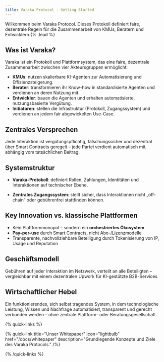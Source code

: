```yaml
---
title: Varaka Protocol - Getting Started
---
```


Willkommen beim Varaka Protocol. Dieses Protokoll definiert faire, dezentrale Regeln für die Zusammenarbeit von KMUs, Beratern und Entwicklern.{% .lead %}

## Was ist Varaka?

Varaka ist ein Protokoll und Plattformsystem, das eine faire, dezentrale Zusammenarbeit zwischen vier Akteursgruppen ermöglicht:

- **KMUs**: nutzen skalierbare KI-Agenten zur Automatisierung und Effizienzsteigerung.
- **Berater**: transformieren ihr Know-how in standardisierte Agenten und verdienen an deren Nutzung mit.
- **Entwickler**: bauen die Agenten und erhalten automatisierte, nutzungsbasierte Vergütung.
- **Initiatoren**: stellen die Infrastruktur (Protokoll, Zugangssystem) und verdienen an jedem fair abgewickelten Use-Case.

## Zentrales Versprechen

Jede Interaktion ist vergütungspflichtig, fälschungssicher und dezentral über Smart Contracts geregelt – jede Partei verdient automatisch mit, abhängig vom tatsächlichen Beitrag.

## Systemstruktur

- **Varaka-Protokoll**: definiert Rollen, Zahlungen, Identitäten und Interaktionen auf technischer Ebene.

- **Zentrales Zugangssystem**: stellt sicher, dass Interaktionen nicht „off-chain“ oder gebührenfrei stattfinden können.

## Key Innovation vs. klassische Plattformen

- Kein Plattformmonopol – sondern ein **orchestriertes Ökosystem**
- **Pay-per-use** durch Smart Contracts, nicht Abo-/Lizenzmodelle
- Transparente, nachvollziehbare Beteiligung durch Tokenisierung von IP, Usage und Reputation

## Geschäftsmodell

Gebühren auf jeder Interaktion im Netzwerk, verteilt an alle Beteiligten – vergleichbar mit einem dezentralen Upwork für KI-gestützte B2B-Services.

## Wirtschaftlicher Hebel

Ein funktionierendes, sich selbst tragendes System, in dem technologische Leistung, Wissen und Nachfrage automatisiert, transparent und gerecht verbunden werden – ohne zentrale Plattform- oder Beratungsgesellschaft.

{% quick-links %}

{% quick-link title="Unser Whitepaper" icon="lightbulb" href="/docs/whitepaper" description="Grundlegende Konzepte und Ziele des Varaka Protocols." /%}

<!-- {% quick-link title="Technische Architektur" icon="presets" href="/architecture" description="Wie das Varaka Protocol aufgebaut ist." /%}

{% quick-link title="Smart Contracts & APIs" icon="plugins" href="/contracts" description="Details zu Smart Contracts, Schnittstellen und Integrationen." /%}

{% quick-link title="Developer Guide" icon="installation" href="/developer" description="Setup-Anleitung und SDKs für Entwickler." /%}

{% quick-link title="Governance & Tokenomics" icon="theming" href="/governance" description="Regeln, Gebühren und Verteilung im Varaka-Netzwerk." /%} -->

{% /quick-links %}

<!-- 

---

TODO

## Quick Start

Willkommen beim Varaka Protocol. Dieses Protokoll definiert faire, dezentrale Regeln für die Zusammenarbeit von KMUs, Beratern und Entwicklern.
Hier erfährst du, wie du schnell loslegen kannst.

### Installation / Setup

```shell
npm install @varaka/sdk
```

Mit diesem Befehl installierst du das Varaka SDK und kannst sofort beginnen, die API zu verwenden, um dein Projekt an das Varaka-Netzwerk anzubinden.

---

## Basic usage

Praesentium laudantium magni. Consequatur reiciendis aliquid nihil iusto ut in et. Quisquam ut et aliquid occaecati. Culpa veniam aut et voluptates amet perspiciatis. Qui exercitationem in qui. Vel qui dignissimos sit quae distinctio.

### Your first cache

Minima vel non iste debitis. Consequatur repudiandae et quod accusamus sit molestias consequatur aperiam. Et sequi ipsa eum voluptatibus ipsam. Et quisquam ut.

Qui quae esse aspernatur fugit possimus. Quam sed molestiae temporibus. Eum perferendis dignissimos provident ea et. Et repudiandae quasi accusamus consequatur dolore nobis. Quia reiciendis necessitatibus a blanditiis iste quia. Ut quis et amet praesentium sapiente.

Atque eos laudantium. Optio odit aspernatur consequuntur corporis soluta quidem sunt aut doloribus. Laudantium assumenda commodi.

### Clearing the cache

Vel aut velit sit dolor aut suscipit at veritatis voluptas. Laudantium tempore praesentium. Qui ut voluptatem.

Ea est autem fugiat velit esse a alias earum. Dolore non amet soluta eos libero est. Consequatur qui aliquam qui odit eligendi ut impedit illo dignissimos.

Ut dolore qui aut nam. Natus temporibus nisi voluptatum labore est ex error vel officia. Vero repellendus ut. Suscipit voluptate et placeat. Eius quo corporis ab et consequatur quisquam. Nihil officia facere dolorem occaecati alias deleniti deleniti in.

### Adding middleware

Officia nobis tempora maiores id iusto magni reprehenderit velit. Quae dolores inventore molestiae perspiciatis aut. Quis sequi officia quasi rem officiis officiis. Nesciunt ut cupiditate. Sunt aliquid explicabo enim ipsa eum recusandae. Vitae sunt eligendi et non beatae minima aut.

Harum perferendis aut qui quibusdam tempore laboriosam voluptatum qui sed. Amet error amet totam exercitationem aut corporis accusantium dolorum. Perspiciatis aut animi et. Sed unde error ut aut rerum.

Ut quo libero aperiam mollitia est repudiandae quaerat corrupti explicabo. Voluptas accusantium sed et doloribus voluptatem fugiat a mollitia. Numquam est magnam dolorem asperiores fugiat. Soluta et fuga amet alias temporibus quasi velit. Laudantium voluptatum perspiciatis doloribus quasi facere. Eveniet deleniti veniam et quia veritatis minus veniam perspiciatis.

---

## Getting help

Consequuntur et aut quisquam et qui consequatur eligendi. Necessitatibus dolorem sit. Excepturi cumque quibusdam soluta ullam rerum voluptatibus. Porro illo sequi consequatur nisi numquam nisi autem. Ut necessitatibus aut. Veniam ipsa voluptatem sed.

### Submit an issue

Inventore et aut minus ut voluptatem nihil commodi doloribus consequatur. Facilis perferendis nihil sit aut aspernatur iure ut dolores et. Aspernatur odit dignissimos. Aut qui est sint sint.

Facere aliquam qui. Dolorem officia ipsam adipisci qui molestiae. Error voluptatem reprehenderit ex.

Consequatur enim quia maiores aperiam et ipsum dicta. Quam ut sit facere sit quae. Eligendi veritatis aut ut veritatis iste ut adipisci illo.

### Join the community

Praesentium facilis iste aliquid quo quia a excepturi. Fuga reprehenderit illo sequi voluptatem voluptatem omnis. Id quia consequatur rerum consectetur eligendi et omnis. Voluptates iusto labore possimus provident praesentium id vel harum quisquam. Voluptatem provident corrupti.

Eum et ut. Qui facilis est ipsa. Non facere quia sequi commodi autem. Dicta autem sit sequi omnis impedit. Eligendi amet dolorum magnam repudiandae in a.

Molestiae iusto ut exercitationem dolorem unde iusto tempora atque nihil. Voluptatem velit facere laboriosam nobis ea. Consequatur rerum velit ipsum ipsam. Et qui saepe consequatur minima laborum tempore voluptatum et. Quia eveniet eaque sequi consequatur nihil eos. -->
